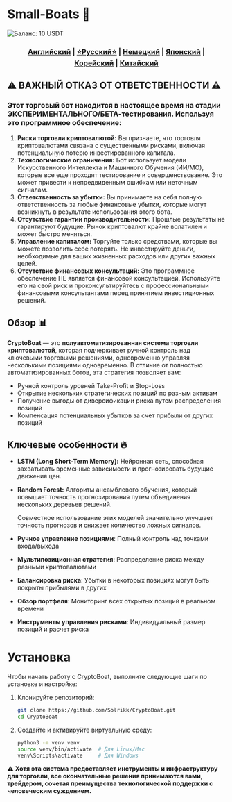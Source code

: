 # Small-Boats 🚀

![Баланс: 10 USDT](https://s3.timeweb.cloud/68597a50-pictrace/photo_2024-11-12_03-23-43.jpg)

<div align="center">
  <h3>
    <a href="https://github.com/Solrikk/CryptoBoat/blob/main/README.md">Английский</a> |
    <a href="https://github.com/Solrikk/CryptoBoat/blob/main/docs/readme/README_RU.md">⭐Русский⭐</a> |
    <a href="https://github.com/Solrikk/CryptoBoat/blob/main/docs/readme/README_GE.md">Немецкий</a> |
    <a href="https://github.com/Solrikk/CryptoBoat/blob/main/docs/readme//README_JP.md">Японский</a> |
    <a href="https://github.com/Solrikk/CryptoBoat/blob/main/docs/readme/README_KR.md">Корейский</a> |
    <a href="https://github.com/Solrikk/CryptoBoat/blob/main/docs/readme/README_CN.md">Китайский</a>
  </h3>
</div>

## ⚠️ ВАЖНЫЙ ОТКАЗ ОТ ОТВЕТСТВЕННОСТИ ⚠️
### Этот торговый бот находится в настоящее время на стадии ЭКСПЕРИМЕНТАЛЬНОГО/БЕТА-тестирования. Используя это программное обеспечение:
1. **Риски торговли криптовалютой:** Вы признаете, что торговля криптовалютами связана с существенными рисками, включая потенциальную потерю инвестированного капитала.
2. **Технологические ограничения:** Бот использует модели Искусственного Интеллекта и Машинного Обучения (ИИ/МО), которые все еще проходят тестирование и совершенствование. Это может привести к непредвиденным ошибкам или неточным сигналам.
3. **Ответственность за убытки:** Вы принимаете на себя полную ответственность за любые финансовые убытки, которые могут возникнуть в результате использования этого бота.
4. **Отсутствие гарантии производительности:** Прошлые результаты не гарантируют будущие. Рынок криптовалют крайне волатилен и может быстро меняться.
5. **Управление капиталом:** Торгуйте только средствами, которые вы можете позволить себе потерять. Не инвестируйте деньги, необходимые для ваших жизненных расходов или других важных целей.
6. **Отсутствие финансовых консультаций:** Это программное обеспечение НЕ является финансовой консультацией. Используйте его на свой риск и проконсультируйтесь с профессиональными финансовыми консультантами перед принятием инвестиционных решений.

## Обзор 📊

**CryptoBoat** — это **полуавтоматизированная система торговли криптовалютой**, которая подчеркивает ручной контроль над ключевыми торговыми решениями, одновременно управляя несколькими позициями одновременно. В отличие от полностью автоматизированных ботов, эта стратегия позволяет вам:

- Ручной контроль уровней Take-Profit и Stop-Loss
- Открытие нескольких стратегических позиций по разным активам
- Получение выгоды от диверсификации риска путем распределения позиций
- Компенсация потенциальных убытков за счет прибыли от других позиций

## Ключевые особенности 🔥

- **LSTM (Long Short-Term Memory):** Нейронная сеть, способная захватывать временные зависимости и прогнозировать будущие движения цен.
- **Random Forest:** Алгоритм ансамблевого обучения, который повышает точность прогнозирования путем объединения нескольких деревьев решений.
  
  Совместное использование этих моделей значительно улучшает точность прогнозов и снижает количество ложных сигналов.

- **Ручное управление позициями**: Полный контроль над точками входа/выхода
- **Мультипозиционная стратегия**: Распределение риска между разными криптовалютами
- **Балансировка риска**: Убытки в некоторых позициях могут быть покрыты прибылями в других
- **Обзор портфеля**: Мониторинг всех открытых позиций в реальном времени
- **Инструменты управления рисками**: Индивидуальный размер позиций и расчет риска

# Установка
Чтобы начать работу с CryptoBoat, выполните следующие шаги по установке и настройке:

1. Клонируйте репозиторий:
    ```bash
    git clone https://github.com/Solrikk/CryptoBoat.git
    cd CryptoBoat
    ```
2. Создайте и активируйте виртуальную среду:
    ```bash
    python3 -m venv venv
    source venv/bin/activate  # Для Linux/Mac
    venv\Scripts\activate     # Для Windows
    ```
⚠️ **Хотя эта система предоставляет инструменты и инфраструктуру для торговли, все окончательные решения принимаются вами, трейдером, сочетая преимущества технологической поддержки с человеческим суждением.**
